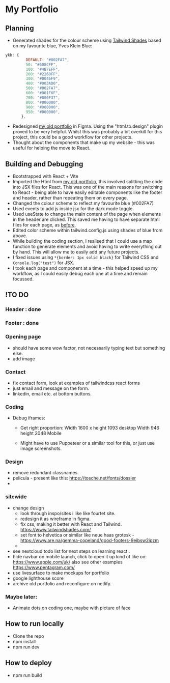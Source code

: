# My Portfolio

## Planning

- Generated shades for the colour scheme using [Tailwind Shades](https://www.tailwindshades.com/) based on my favourite blue, Yves Klein Blue:

```jsx
ykb: {
         DEFAULT: "#002FA7",
         50: "#608CFF",
         100: "#4B7EFF",
         200: "#2260FF",
         300: "#0046F9",
         400: "#003AD0",
         500: "#002FA7",
         600: "#001F6F",
         700: "#000F37",
         800: "#000000",
         900: "#000000",
         950: "#000000",
       },
```

- Redesigned [my old portfolio](https://github.com/jones58/portfolio) in Figma. Using the "html.to.design" plugin proved to be very helpful. Whilst this was probably a bit overkill for this project, this could be a good workflow for other projects.
- Thought about the components that make up my website - this was useful for helping the move to React.

## Building and Debugging

- Bootstrapped with React + Vite
- Imported the Html from [my old portfolio](https://github.com/jones58/portfolio), this involved splitting the code into JSX files for React. This was one of the main reasons for switching to React - being able to have easily editable components like the footer and header, rather than repeating them on every page.
- Changed the colour scheme to reflect my favourite blue (#002FA7)
- Used events to add js inside jsx for the dark mode toggle.
- Used useState to change the main content of the page when elements in the header are clicked. This saved me having to have separate html files for each page, as [before](https://github.com/jones58/portfolio).
- Edited color scheme within tailwind.config.js using shades of blue from above.
- While building the coding section, I realised that I could use a map function to generate elements and avoid having to write everything out by hand. This will allow me to easily add any future projects.
- I fixed issues using `*{border: 1px solid black}` for Tailwind CSS and `Console.log("test")` for JSX.
- I took each page and component at a time - this helped speed up my workflow, as I could easily debug each one at a time and remain focussed.

## !TO DO

### Header : done

### Footer : done

### Opening page

- should have some wow factor, not necessarily typing text but something else.
- add image

### Contact

- fix contact form, look at examples of tailwindcss react forms
- just email and message on the form.
- linkedin, email etc. at bottom buttons.

### Coding

- Debug iframes:

  - Get right proportion: Width 1600 x height 1093 desktop
    Width 946 height 2048 Mobile

  - Might have to use Puppeteer or a similar tool for this, or just use image screenshots.

### Design

- remove redundant classnames.
- pelicula - present like this: https://tosche.net/fonts/dossier
-

### sitewide

- change design
  - look through inspo/sites i like like fourtet site.
  - redesign it as wireframe in figma.
  - fix css, making it better with React and Tailwind.
    https://www.tailwindshades.com/
  - set font to helvetica or similar like neue haas grotesk -https://www.are.na/gemma-copeland/good-footers-9eibsw2ipzm
  -
- see nextcloud todo list for next steps on learning react .
- hide navbar on mobile launch, click to open it up kind of like on: https://www.apple.com/uk/ also see other examples https://www.pentagram.com/
- use livesurface to make mockups for portfolio
- google lighthouse score
- archive old portfolio and reconfigure on netlify.

### Maybe later:

- Animate dots on coding one, maybe with picture of face

## How to run locally

- Clone the repo
- npm install
- npm run dev

## How to deploy

- npm run build
